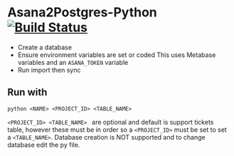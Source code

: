 # Asana2Postgres-Python [![Build Status](https://travis-ci.com/AntonyLeons/Asana2Postgres-python.svg?token=iEHPmhnrfp4VatGpB9LT&branch=master)](https://travis-ci.com/AntonyLeons/Asana2Postgres-python)

- Create a database
- Ensure environment variables are set or coded
  This uses Metabase variables and an `ASANA_TOKEN` variable
- Run import then sync

## Run with

```
python <NAME> <PROJECT_ID> <TABLE_NAME>
```
`<PROJECT_ID> <TABLE_NAME> ` are optional and default is support tickets table, however these must be in order so a `<PROJECT_ID>` must be set to set a `<TABLE_NAME>`.
Database creation is NOT supported and to change database edit the py file.
